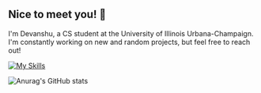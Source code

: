  ##   Nice to meet you! 👋

I'm Devanshu, a CS student at the University of Illinois Urbana-Champaign. I'm constantly working on new and random projects, but feel free to reach out!

[![My Skills](https://skillicons.dev/icons?i=cpp,java,python,html,css,js,py,raspberrypi,opencv,windows)](https://skillicons.dev)

![Anurag's GitHub stats](https://github-readme-stats.vercel.app/api?username=dpandaman&show_icons=true&theme=tokyonight)

